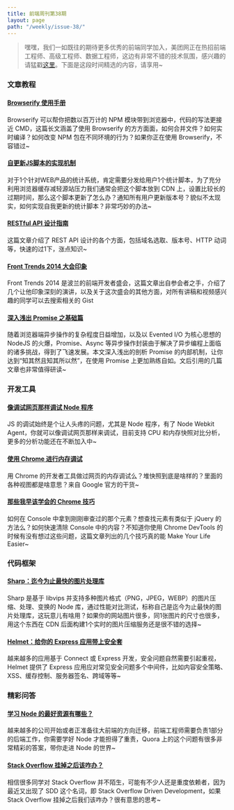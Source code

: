 ```yaml
---
title: 前端周刊第38期
layout: page
path: "/weekly/issue-38/"
---
```


> 嘿嘿，我们一如既往的期待更多优秀的前端同学加入，美团网正在热招前端工程师、高级工程师、数据工程师，这边有非常不错的技术氛围，感兴趣的请猛戳<a href="http://fe.meituan.com/jobs?utm_source=feweekly&utm_campaign=issue38&utm_medium=email">这里</a>。下面是这段时间精选的内容，请享用~ 

### 文章教程

#### [Browserify 使用手册](https://github.com/substack/browserify-handbook)

Browserify 可以帮你把数以百万计的 NPM 模块带到浏览器中，代码的写法更接近 CMD，这篇长文涵盖了使用 Browserify 的方方面面，如何合并文件？如何实时编译？如何改变 NPM 包在不同环境的行为？如果你正在使用 Browserify，不容错过~

#### [自更新JS脚本的实现机制](http://www.stevesouders.com/blog/2012/05/22/self-updating-scripts/)

对于1个针对WEB产品的统计系统，肯定需要分发给用户1个统计脚本，为了充分利用浏览器缓存减轻源站压力我们通常会把这个脚本放到 CDN 上，设置比较长的过期时间，那么这个脚本更新了怎么办？通知所有用户更新版本号？貌似不太现实，如何实现自我更新的统计脚本？非常巧妙的办法~

#### [RESTful API 设计指南](http://www.ruanyifeng.com/blog/2014/05/restful_api.html)

这篇文章介绍了 REST API 设计的各个方面，包括域名选取、版本号、HTTP 动词等，快速的过1下，涨点知识~

#### [Front Trends 2014 大会印象](http://codetunes.com/2014/front-trends-2014-impressions/)

Front Trends 2014 是波兰的前端开发者盛会，这篇文章出自参会者之手，介绍了几个让他印象深刻的演讲，以及关于这次盛会的其他方面，对所有讲稿和视频感兴趣的同学可以去搜索相关的 Gist

#### [深入浅出 Promise 之基础篇](http://shangchun.net/promise-insight.html)

随着浏览器端异步操作的复杂程度日益增加，以及以 Evented I/O 为核心思想的 NodeJS 的火爆，Promise、Async 等异步操作封装由于解决了异步编程上面临的诸多挑战，得到了飞速发展。本文深入浅出的剖析 Promise 的内部机制，让你达到“知其然且知其所以然”，在使用 Promise 上更加熟练自如。文后引用的几篇文章也非常值得研读~

### 开发工具

#### [像调试网页那样调试 Node 程序](https://github.com/c4milo/node-webkit-agent)

JS 的调试始终是个让人头疼的问题，尤其是 Node 程序，有了 Node Webkit Agent，你就可以像调试网页那样来调试，目前支持 CPU 和内存快照对比分析，更多的分析功能还在不断加入中~

#### [使用 Chrome 进行内存调试](https://developer.chrome.com/devtools/docs/javascript-memory-profiling)

用 Chrome 的开发者工具做过网页的内存调试么？堆快照到底是啥样的？里面的各种视图都是啥意思？来自 Google 官方的干货~

#### [那些我早该学会的 Chrome 技巧](http://www.reddit.com/r/javascript/comments/268lai/a_chrome_console_trick_i_wish_id_found_a_while_ago/)

如何在 Console 中拿到刚刚审查过的那个元素？想查找元素有类似于 jQuery 的方法么？如何快速清除 Console 中的内容？不知道你使用 Chrome DevTools 的时候有没有想过这些问题，这篇文章列出的几个技巧真的能 Make Your Life Easier~

### 代码框架

#### [Sharp：迄今为止最快的图片处理库](https://github.com/lovell/sharp)

Sharp 是基于 libvips 并支持多种图片格式（PNG，JPEG，WEBP）的图片压缩、处理、变换的 Node 库，通过性能对比测试，标称自己是迄今为止最快的图片处理库，这玩意儿有啥用？如果你的网站图片很多，同1张图片的尺寸也很多，用这个东西在 CDN 后面构建1个实时的图片压缩服务还是很不错的选择~

#### [Helmet：给你的 Express 应用带上安全套](https://github.com/evilpacket/helmet)

越来越多的应用基于 Connect 或 Express 开发，安全问题自然需要引起重视，Helmet 提供了 Express 应用应对常见安全问题多个中间件，比如内容安全策略、XSS、缓存控制、服务器签名、跨域等等~

### 精彩问答

#### [学习 Node 的最好资源有哪些？](http://www.quora.com/Node-js/What-are-the-best-resources-to-learn-Node-js)

越来越多的公司开始或者正准备往大前端的方向迁移，前端工程师需要负责1部分的后端工作，你需要学好 Node 才能担得了重责，Quora 上的这个问题有很多非常精彩的答案，带你走进 Node 的世界~

#### [Stack Overflow 挂掉之后该咋办？](http://mir.aculo.us/2014/05/16/what-to-do-when-stack-overflow-is-down/)

相信很多同学对 Stack Overflow 并不陌生，可能有不少人还是重度依赖者，因为最近又出现了 SDD 这个名词，即 Stack Overflow Driven Development，如果 Stack Overflow 挂掉之后我们该咋办？很有意思的思考~
